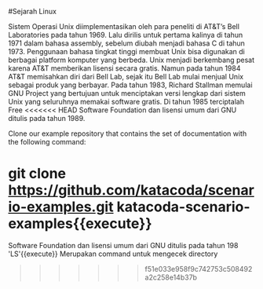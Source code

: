 #Sejarah Linux

Sistem Operasi Unix diimplementasikan oleh para peneliti di AT&T’s Bell Laboratories pada tahun 
1969. Lalu dirilis untuk pertama kalinya di tahun 1971 dalam bahasa assembly, sebelum diubah menjadi 
bahasa C di tahun 1973.
Penggunaan bahasa tingkat tinggi membuat Unix bisa digunakan di berbagai platform komputer yang 
berbeda. Unix menjadi berkembang pesat karena AT&T memberikan lisensi secara gratis. Namun pada 
tahun 1984 AT&T memisahkan diri dari Bell Lab, sejak itu Bell Lab mulai menjual Unix sebagai 
produk yang berbayar.
Pada tahun 1983, Richard Stallman memulai GNU Project yang bertujuan untuk menciptakan versi 
lengkap dari sistem Unix yang seluruhnya memakai software gratis. Di tahun 1985 terciptalah Free 
<<<<<<< HEAD
Software Foundation dan lisensi umum dari GNU ditulis pada tahun 1989.

Clone our example repository that contains the set of documentation with the following command:

git clone https://github.com/katacoda/scenario-examples.git katacoda-scenario-examples{{execute}}
=======
Software Foundation dan lisensi umum dari GNU ditulis pada tahun 198
 'LS'{{execute}} Merupakan command untuk mengecek directory
>>>>>>> f51e033e958f9c742753c508492a2c258e14b37b
